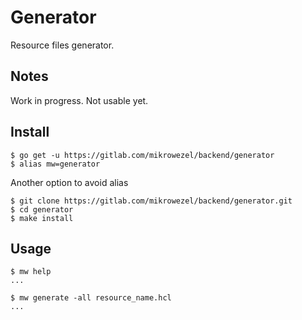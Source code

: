 # Generator
Resource files generator.

## Notes
Work in progress.
Not usable yet.

## Install

```shell
$ go get -u https://gitlab.com/mikrowezel/backend/generator
$ alias mw=generator
```

Another option to avoid alias

```shell
$ git clone https://gitlab.com/mikrowezel/backend/generator.git
$ cd generator
$ make install
```

## Usage
```shell
$ mw help
...

$ mw generate -all resource_name.hcl
...
```
